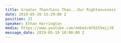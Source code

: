 ```yaml
---
title: Greater Than/Less Than...Our Righteousness
date: 2019-05-20 15:29:00 Z
position: 21
speaker: Ethan Harrington
media: https://www.youtube.com/embed/AfQ155mjjJ8
message_date: 2019-05-19 10:00:00 Z
---
```


